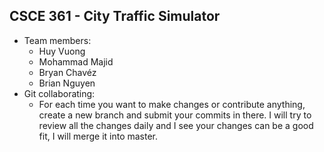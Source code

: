 ## CSCE 361 - City Traffic Simulator
* Team members:
    - Huy Vuong
    - Mohammad Majid
    - Bryan Chavéz
    - Brian Nguyen
* Git collaborating:
    - For each time you want to make changes or contribute anything, create a new branch and submit your commits in there. I will try to review all the changes daily and I see your changes can be a good fit, I will merge it into master.